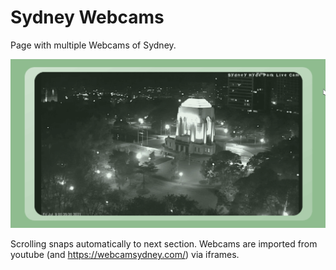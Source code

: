 # Sydney Webcams
Page with multiple Webcams of Sydney. 


![Alt Text](https://github.com/CruseoGithub/sydney_webcams/blob/master/screenshots/screencast.gif)

Scrolling snaps automatically to next section.
Webcams are imported from youtube (and https://webcamsydney.com/) via iframes.
